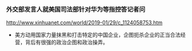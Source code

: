 ### 外交部发言人就美国司法部针对华为等指控答记者问
http://www.xinhuanet.com/world/2019-01/29/c_1124058753.htm
- 美方动用国家力量抹黑和打击特定的中国企业，企图扼杀企业的正当合法经营，背后有很强的政治企图和政治操弄。